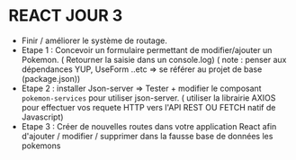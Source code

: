 # REACT JOUR 3

* Finir / améliorer le système de routage.
* Etape 1 : Concevoir un formulaire permettant de modifier/ajouter un Pokemon. ( Retourner la saisie dans un console.log) ( note : penser aux dépendances YUP, UseForm ..etc => se référer  au projet de base (package.json))
* Etape 2 : installer Json-server => Tester + modifier le composant `pokemon-services` pour utiliser json-server. ( utiliser la librairie AXIOS pour effectuer vos requete HTTP vers l'API REST OU FETCH natif de Javascript)
* Etape 3 : Créer de nouvelles routes dans votre application React afin d'ajouter / modifier / supprimer dans la fausse base de données les pokemons 

